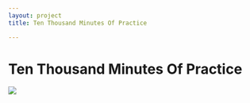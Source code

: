 ```yaml
---
layout: project
title: Ten Thousand Minutes Of Practice

---
```


# Ten Thousand Minutes Of Practice

![](https://docs.google.com/spreadsheets/d/e/2PACX-1vSsY_oo8IR0r58Uo3DXCVQEWlvECuE_1uesNYJlztuI4smo7slppX5nr0d9oBbF455W-ThGK78PAbEX/pubchart?oid=100526320&amp;format=image)

